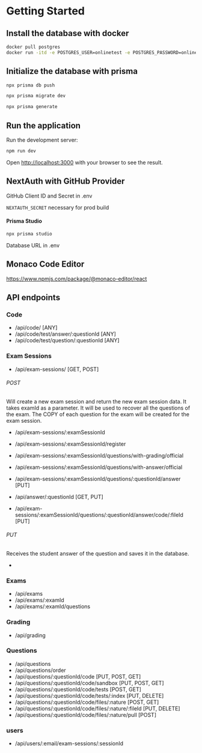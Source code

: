 # Getting Started

## Install the database with docker

```bash
docker pull postgres
docker run -itd -e POSTGRES_USER=onlinetest -e POSTGRES_PASSWORD=onlinetest -p 5432:5432 -v data:/var/lib/postgresql/data --name postgresql postgres
```

## Initialize the database with prisma

```bash
npx prisma db push
```

```bash
npx prisma migrate dev
```

```bash
npx prisma generate
```

## Run the application

Run the development server:

```bash
npm run dev
```

Open [http://localhost:3000](http://localhost:3000) with your browser to see the result.

## NextAuth with GitHub Provider

GitHub Client ID and Secret in .env

`NEXTAUTH_SECRET` necessary for prod build

#### Prisma Studio

```bash
npx prisma studio
```

Database URL in .env

## Monaco Code Editor

https://www.npmjs.com/package/@monaco-editor/react

## API endpoints

### Code

- /api/code/ [ANY]
- /api/code/test/answer/:questionId [ANY]
- /api/code/test/question/:questionId [ANY]

### Exam Sessions

- /api/exam-sessions/ [GET, POST]

###### POST

Will create a new exam session and return the new exam session data.
It takes examId as a parameter. It will be used to recover all the questions of the exam.
The COPY of each question for the exam will be created for the exam session.

- /api/exam-sessions/:examSessionId
- /api/exam-sessions/:examSessionId/register
- /api/exam-sessions/:examSessionId/questions/with-grading/official
- /api/exam-sessions/:examSessionId/questions/with-answer/official
- /api/exam-sessions/:examSessionId/questions/:questionId/answer [PUT]

- /api/answer/:questionId [GET, PUT]
- /api/exam-sessions/:examSessionId/questions/:questionId/answer/code/:fileId [PUT]

###### PUT

Receives the student answer of the question and saves it in the database.

-

### Exams

- /api/exams
- /api/exams/:examId
- /api/exams/:examId/questions

### Grading

- /api/grading

### Questions

- /api/questions
- /api/questions/order
- /api/questions/:questionId/code [PUT, POST, GET]
- /api/questions/:questionId/code/sandbox [PUT, POST, GET]
- /api/questions/:questionId/code/tests [POST, GET]
- /api/questions/:questionId/code/tests/:index [PUT, DELETE]
- /api/questions/:questionId/code/files/:nature [POST, GET]
- /api/questions/:questionId/code/files/:nature/:fileId [PUT, DELETE]
- /api/questions/:questionId/code/files/:nature/pull [POST]

### users

- /api/users/:email/exam-sessions/:sessionId
